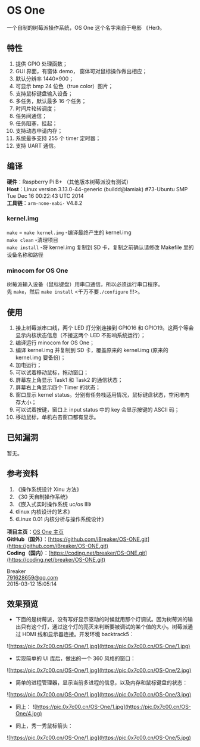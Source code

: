 # OS One

一个自制的树莓派操作系统，OS One 这个名字来自于电影 《Her》。

## 特性

1. 提供 GPIO 处理函数；
2. GUI 界面，有窗体 demo， 窗体可对鼠标操作做出相应；
3. 默认分辨率 1440×900；
4. 可显示 bmp 24 位色（true color）图片；
5. 支持鼠标键盘输入设备；
6. 多任务，默认最多 16 个任务；
7. 时间片轮转调度；
8. 任务间通信；
9. 任务阻塞，挂起；
10. 支持动态申请内存；
11. 系统最多支持 255 个 timer 定时器；
12. 支持 UART 通信。

## 编译

**硬件**：Raspberry Pi B+ （其他版本树莓派没有测试）  
**Host**：Linux version 3.13.0-44-generic (buildd@lamiak) #73-Ubuntu SMP Tue Dec 16 00:22:43 UTC 2014  
**工具链**：`arm-none-eabi-` V4.8.2

### kernel.img

`make` = `make kernel.img` -编译最终产生的 kernel.img  
`make clean`               -清理项目     
`make install`             -将 kernel.img 复制到 SD 卡，复制之前确认请修改 Makefile 里的设备名称和路径  

### minocom for OS One

树莓派输入设备（鼠标键盘）用串口通信，所以必须运行串口程序。   
先 `make`，然后 `make install` <千万不要`./configure` !!!>。
 
## 使用

1. 接上树莓派串口线，两个 LED 灯分别连接到 GPIO16 和 GPIO19。这两个等会显示内核状态信息（不接这两个 LED 不影响系统运行）；
2. 编译运行 minocom for OS One；
3. 编译 kernel.img 并复制到 SD 卡，覆盖原来的 kernel.img (原来的 kernel.img 要备份)；
4. 加电运行；
5. 可以试着移动鼠标，拖动窗口；
6. 屏幕左上角显示 Task1 和 Task2 的通信状态；
7. 屏幕右上角显示四个 Timer 的状态；
8. 窗口显示 kernel status。分别有任务栈适用情况，鼠标键盘状态，空闲堆内存大小；
9. 可以试着按键，窗口上 input status 中的 key 会显示按键的 ASCII 码；
10. 移动鼠标，单机右击窗口都有显示。

## 已知漏洞

暂无。

## 参考资料

1. 《操作系统设计 Xinu 方法》
2. 《30 天自制操作系统》
3. 《嵌入式实时操作系统 uc/os III》
4. 《linux 内核设计的艺术》
5. 《Linux 0.01 内核分析与操作系统设计》  

**项目主页**：[OS One 主页](http://os.0x7c00.cn)  
**GitHub（国外）**：[https://github.com/iBreaker/OS-ONE.git](https://github.com/iBreaker/OS-ONE.git)  
**Coding（国内）**：[https://coding.net/breaker/OS-ONE.git](https://coding.net/breaker/OS-ONE.git)   

Breaker   
791628659@qq.com  
2015-03-12 15:05:14


## 效果预览

* 下面的是树莓派，没有写好显示驱动的时候就用那个灯调试。因为树莓派的输出只有这个灯，通过这个灯的亮灭来判断要被调试的某个值的大小。树莓派通过 HDMI 线和显示器连接。开发环境 backtrack5：

![https://pic.0x7c00.cn/OS-One/1.jpg](https://pic.0x7c00.cn/OS-One/1.jpg)

* 实现简单的 UI 库后，做出的一个 360 风格的窗口：

![https://pic.0x7c00.cn/OS-One/1.jpg](https://pic.0x7c00.cn/OS-One/2.jpg)

* 简单的进程管理器，显示当前多进程的信息，以及内存和鼠标键盘的状态：

![https://pic.0x7c00.cn/OS-One/1.jpg](https://pic.0x7c00.cn/OS-One/3.jpg)

* 同上：
![https://pic.0x7c00.cn/OS-One/1.jpg](https://pic.0x7c00.cn/OS-One/4.jpg)

* 同上，秀一秀鼠标箭头：

![https://pic.0x7c00.cn/OS-One/1.jpg](https://pic.0x7c00.cn/OS-One/5.jpg)

